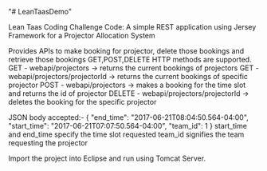"# LeanTaasDemo" 

Lean Taas Coding Challenge Code:
A simple REST application using Jersey Framework for a Projector Allocation System


Provides APIs to make booking for projector, delete those bookings and retrieve those bookings
GET,POST,DELETE HTTP methods are supported.
GET - webapi/projectors  -> returns the current bookings of projectors
GET - webapi/projectors/projectorId  -> returns the current bookings of specific projector
POST - webapi/projectors -> makes a booking for the time slot and returns the id of projector
DELETE -  webapi/projectors/projectorId -> deletes the booking for the specific projector

JSON body accepted:-
{
  "end_time": "2017-06-21T08:04:50.564-04:00",
  "start_time": "2017-06-21T07:07:50.564-04:00",
  "team_id": 1
}
start_time and end_time specify the time slot requested
team_id signifies the team requesting the projector

Import the project into Eclipse and run using Tomcat Server.
